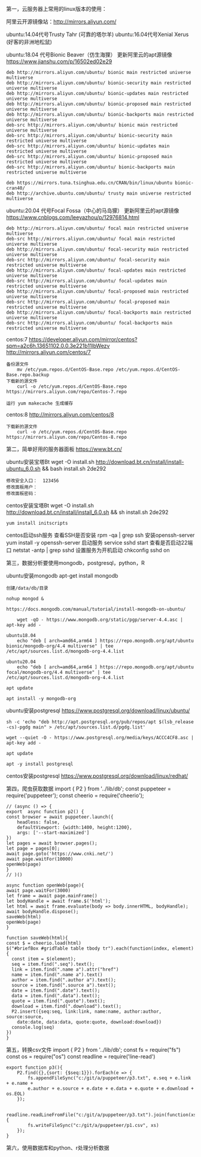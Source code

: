 第一，云服务器上常用的linux版本的使用：

阿里云开源镜像站：http://mirrors.aliyun.com/

ubuntu:14.04代号Trusty Tahr (可靠的塔尔羊)
ubuntu:16.04代号Xenial Xerus (好客的非洲地松鼠)

ubuntu:18.04    代号Bionic Beaver（仿生海狸）
    更新阿里云的apt源镜像    https://www.jianshu.com/p/16502ed02e29

    deb http://mirrors.aliyun.com/ubuntu/ bionic main restricted universe multiverse
    deb http://mirrors.aliyun.com/ubuntu/ bionic-security main restricted universe multiverse
    deb http://mirrors.aliyun.com/ubuntu/ bionic-updates main restricted universe multiverse
    deb http://mirrors.aliyun.com/ubuntu/ bionic-proposed main restricted universe multiverse
    deb http://mirrors.aliyun.com/ubuntu/ bionic-backports main restricted universe multiverse
    deb-src http://mirrors.aliyun.com/ubuntu/ bionic main restricted universe multiverse
    deb-src http://mirrors.aliyun.com/ubuntu/ bionic-security main restricted universe multiverse
    deb-src http://mirrors.aliyun.com/ubuntu/ bionic-updates main restricted universe multiverse
    deb-src http://mirrors.aliyun.com/ubuntu/ bionic-proposed main restricted universe multiverse
    deb-src http://mirrors.aliyun.com/ubuntu/ bionic-backports main restricted universe multiverse

    deb https://mirrors.tuna.tsinghua.edu.cn/CRAN/bin/linux/ubuntu bionic-cran40/
    deb http://archive.ubuntu.com/ubuntu/ trusty main universe restricted multiverse


ubuntu:20.04    代号Focal Fossa（中心的马岛獴）
    更新阿里云的apt源镜像    https://www.cnblogs.com/leeyazhou/p/12976814.html

    deb http://mirrors.aliyun.com/ubuntu/ focal main restricted universe multiverse
    deb-src http://mirrors.aliyun.com/ubuntu/ focal main restricted universe multiverse
    deb http://mirrors.aliyun.com/ubuntu/ focal-security main restricted universe multiverse
    deb-src http://mirrors.aliyun.com/ubuntu/ focal-security main restricted universe multiverse
    deb http://mirrors.aliyun.com/ubuntu/ focal-updates main restricted universe multiverse
    deb-src http://mirrors.aliyun.com/ubuntu/ focal-updates main restricted universe multiverse
    deb http://mirrors.aliyun.com/ubuntu/ focal-proposed main restricted universe multiverse
    deb-src http://mirrors.aliyun.com/ubuntu/ focal-proposed main restricted universe multiverse
    deb http://mirrors.aliyun.com/ubuntu/ focal-backports main restricted universe multiverse
    deb-src http://mirrors.aliyun.com/ubuntu/ focal-backports main restricted universe multiverse



centos:7
    https://developer.aliyun.com/mirror/centos?spm=a2c6h.13651102.0.0.3e221b11lbWezv
    http://mirrors.aliyun.com/centos/7

    备份源文件
        mv /etc/yum.repos.d/CentOS-Base.repo /etc/yum.repos.d/CentOS-Base.repo.backup
    下载新的源文件
        curl -o /etc/yum.repos.d/CentOS-Base.repo https://mirrors.aliyun.com/repo/Centos-7.repo
    
    运行 yum makecache 生成缓存


centos:8
    http://mirrors.aliyun.com/centos/8

    下载新的源文件
        curl -o /etc/yum.repos.d/CentOS-Base.repo https://mirrors.aliyun.com/repo/Centos-8.repo


第二，简单好用的服务器面板    https://www.bt.cn/
    
ubuntu安装宝塔Bt
    wget -O install.sh http://download.bt.cn/install/install-ubuntu_6.0.sh && bash install.sh 2de292

    修改安全入口：  123456
    修改面板用户：  
    修改面板密码：

centos安装宝塔Bt
    wget -O install.sh http://download.bt.cn/install/install_6.0.sh && sh install.sh 2de292

    yum install initscripts

centos启动ssh服务
    查看SSH是否安装
        rpm -qa | grep ssh
    安装openssh-server
        yum install -y openssh-server
    启动服务
        service sshd start 
    查看是否启动22端口
        netstat -antp | grep sshd 
    设置服务为开机启动
        chkconfig sshd on 

第三，数据分析要使用mongodb，postgresql，python，R

ubuntu安装mongodb
    apt-get install mongodb

    创建/data/db/目录

    nohup mongod &

    https://docs.mongodb.com/manual/tutorial/install-mongodb-on-ubuntu/

        wget -qO - https://www.mongodb.org/static/pgp/server-4.4.asc | apt-key add -

    ubuntu18.04
        echo "deb [ arch=amd64,arm64 ] https://repo.mongodb.org/apt/ubuntu bionic/mongodb-org/4.4 multiverse" | tee /etc/apt/sources.list.d/mongodb-org-4.4.list

    ubuntu20.04
        echo "deb [ arch=amd64,arm64 ] https://repo.mongodb.org/apt/ubuntu focal/mongodb-org/4.4 multiverse" | tee /etc/apt/sources.list.d/mongodb-org-4.4.list

    apt update

    apt install -y mongodb-org

ubuntu安装postgresql
    https://www.postgresql.org/download/linux/ubuntu/

    sh -c 'echo "deb http://apt.postgresql.org/pub/repos/apt $(lsb_release -cs)-pgdg main" > /etc/apt/sources.list.d/pgdg.list'

    wget --quiet -O - https://www.postgresql.org/media/keys/ACCC4CF8.asc | apt-key add -

    apt update

    apt -y install postgresql

centos安装postgresql
    https://www.postgresql.org/download/linux/redhat/


第四，爬虫获取数据
    import { P2 } from '../lib/db';
    const puppeteer = require('puppeteer');
    const cheerio = require('cheerio');

    // (async () => { 
    export  async function p2() {
    const browser = await puppeteer.launch({
        headless: false,
        defaultViewport: {width:1400, height:1200},
        args: ['--start-maximized']
    })
    let pages = await browser.pages();
    let page = pages[0];
    await page.goto('https://www.cnki.net/')
    await page.waitFor(10000)
    openWeb(page)
    }
    // )()

    async function openWeb(page){
    await page.waitFor(3000)
    let frame = await page.mainFrame()
    let bodyHandle = await frame.$('html');
    let html = await frame.evaluate(body => body.innerHTML, bodyHandle);
    await bodyHandle.dispose(); 
    saveWeb(html)
    openWeb(page)
    }

    function saveWeb(html){
    const $ = cheerio.load(html)
    $("#briefBox #gridTable table tbody tr").each(function(index, element){
      const item = $(element);
      seq = item.find(".seq").text();
      link = item.find(".name a").attr("href")
      name = item.find(".name a").text()
      author = item.find(".author a").text();
      source = item.find(".source a").text();
      date = item.find(".date").text();
      data = item.find(".data").text();
      quote = item.find(".quote").text();
      download = item.find(".download").text();
      P2.insert({seq:seq, link:link, name:name, author:author, source:source, 
        date:date, data:data, quote:quote, download:download})
      console.log(seq)
    })
    }

第五，转换csv文件
    import { P2 } from '../lib/db';
    const fs = require("fs")
    const os = require("os")
    const readline = require('line-read')
        
    export function p3(){
        P2.find({},{sort: {$seq:1}}).forEach(e => {
            fs.appendFileSync("c:/git/a/puppeteer/p3.txt", e.seq + e.link + e.name + 
            e.author + e.source + e.date + e.data + e.quote + e.download + os.EOL)
        });
        
        readline.readLineFromFile("c:/git/a/puppeteer/p3.txt").join(function(xs) {
            fs.writeFileSync("c:/git/a/puppeteer/p1.csv", xs)
        });
    }

第六，使用数据库和python、r处理分析数据

